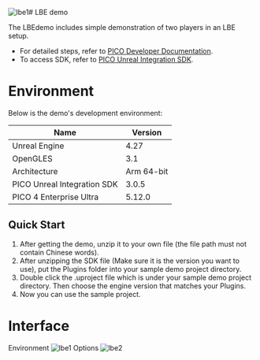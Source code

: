 ![lbe1](https://github.com/user-attachments/assets/3145e8c8-9a99-4612-a71a-f0bb69eac4b3)# LBE demo

The LBEdemo includes simple demonstration of two players in an LBE setup.

- For detailed steps, refer to [PICO Developer Documentation](https://developer-global.pico-interactive.com/document/unreal).
- To access SDK, refer to [PICO Unreal Integration SDK](https://developer-global.pico-interactive.com/resources/#sdk).

# Environment
Below is the demo's development environment:

| Name  | Version    |
| ----  |  ----      |
| Unreal Engine | 4.27 |
| OpenGLES  | 3.1 |
| Architecture  |Arm 64-bit |
| PICO Unreal Integration SDK | 3.0.5 |
| PICO 4 Enterprise Ultra | 5.12.0 |


## Quick Start
1. After getting the demo, unzip it to your own file (the file path must not contain Chinese words).
2. After unzipping the SDK file (Make sure it is the version you want to use), put the Plugins folder into your sample demo project directory.
3. Double click the .uproject file which is under your sample demo project directory. Then choose the engine version that matches your Plugins.
4. Now you can use the sample project.

# Interface
Environment
![lbe1](https://github.com/user-attachments/assets/15d17242-4aa7-4c8a-833f-f2048bb7356c)
Options
![lbe2](https://github.com/user-attachments/assets/a52a46df-53e7-4607-a7f2-69a7e35f3300)
